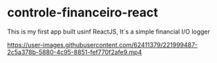 # controle-financeiro-react
This is my first app built usinf ReactJS, It´s a simple financial I/O logger



https://user-images.githubusercontent.com/62411379/221999487-2c5a378b-5880-4c95-8851-fef770f2afe9.mp4

